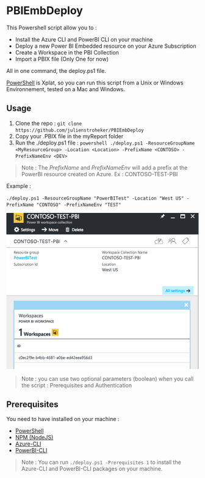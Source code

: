 # PBIEmbDeploy

This Powershell script allow you to :
* Install the Azure CLI and PowerBI CLI on your machine
* Deploy a new Power BI Embedded resource on your Azure Subscription
* Create a Workspace in the PBI Collection
* Import a PBIX file (Only One for now)

All in one command, the deploy.ps1 file.

[PowerShell](https://github.com/PowerShell/PowerShell) is Xplat, so you can run this script from a Unix or Windows Environnement, tested on a Mac and Windows.

## Usage

1. Clone the repo : `git clone https://github.com/julienstroheker/PBIEmbDeploy`
2. Copy your .PBIX file in the myReport folder
3. Run the ./deploy.ps1 file : `powershell ./deploy.ps1 -ResourceGroupName <MyResourceGroup> -Location <Location> -PrefixName <CONTOSO> -PrefixNameEnv <DEV>`

> Note : The *PrefixName* and *PrefixNameEnv* will add a prefix at the PowerBI resource created on Azure. Ex : CONTOSO-TEST-PBI

Example :

`./deploy.ps1 -ResourceGroupName "PowerBITest" -Location "West US" -PrefixName "CONTOSO" -PrefixNameEnv "TEST"`

![](./media/OutputExample.png)

> Note : you can use two optional parameters (boolean) when you call the script : Prerequisites and Authentication

## Prerequisites

You need to have installed on your machine :
* [PowerShell](https://github.com/PowerShell/PowerShell) 
* [NPM (NodeJS)](https://nodejs.org/en/download/)
* [Azure-CLI](https://github.com/Azure/azure-xplat-cli)
* [PowerBI-CLI](https://github.com/Microsoft/PowerBI-Cli)

> Note : You can run `./deploy.ps1 -Prerequisites 1` to install the Azure-CLI and PowerBI-CLI packages on your machine.